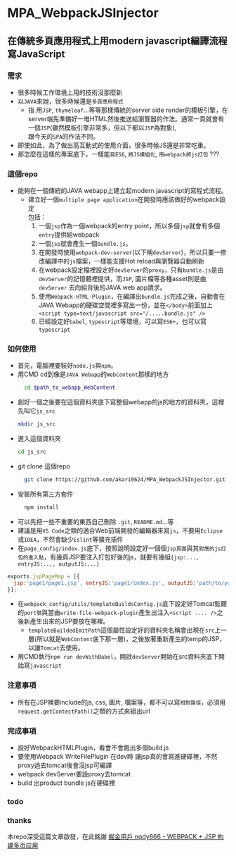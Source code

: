 # MPA_WebpackJSInjector

## 在傳統多頁應用程式上用modern javascript編譯流程寫JavaScript

### 需求
- 很多時候工作環境上用的技術沒那麼新
- 以`JAVA`來說，很多時候還是`多頁應用程式`
  - 指 用`JSP`, `thymeleaf`...等等那樣傳統的server side render的模板引擎，在  
    server端先準備好一堆HTML然後推送給瀏覽器的作法。通常一頁就會有一個`JSP`(雖然模板引擎非常多，但以下都以`JSP`為對象),  
    跟今天的`SPA`的作法不同。
- 即使如此，為了做出高互動式的使用介面，很多時候JS還是非常吃重。    
- 那怎麼在這樣的專案底下，一樣能`寫ES6`, `將JS模組化`, `用webpack將js打包` ???  

### 這個repo
- 能夠在一個傳統的JAVA webapp上建立起modern javascript的寫程式流程。
  - 建立好一個`multiple page application`在開發時應該做好的webpack設定  
  包括：
    1. 一個`jsp`作為一個webpack的entry point，所以多個`jsp`就會有多個`entry`提供給webpack
    2. 一個`jsp`就會產生一個`bundle.js`。
    3. 在開發時使用`webpack-dev-server`(以下稱`devServer`)，所以只要一修改編譯中的`js`檔案，一樣能支援Hot reload與瀏覽器自動刷新
    4. 在webpack設定檔裡設定好`devServer`的`proxy`，只有`bundle.js`是由`devServer`的記憶體裡提供，而`JSP`, 圖片檔等各種asset則是由`devServer` 去向給背後的JAVA web app請求。
    5. 使用`Webpack-HTML-Plugin`，在編譯出`bundle.js`完成之後，自動會在JAVA Webapp的硬碟空間裡多寫出一份，並在`</body>`前面加上`<script type=text/javascript src="/.....bundle.js" />`
    6. 已經設定好`babel`, `typescript`等環境，可以寫`ES6+`，也可以寫`typescript`

### 如何使用
- 首先，電腦裡要裝好`node.js`與`npm`。
- 用CMD cd到像是`JAVA Webapp`的`WebContent`那樣的地方
  ``` sh
    cd $path_to_webapp_WebContent
  ```
- 創好一個之後要在這個資料夾底下寫整個webapp的js的地方的資料夾，這裡先叫它`js_src`
  ``` sh 
  mkdir js_src
  ```  
- 進入這個資料夾
  ``` sh
  cd js_src
  ```  
- git clone 這個repo
  ``` sh
    git clone https://github.com/akari0624/MPA_WebpackJSInjector.git
  ```
- 安裝所有第三方套件
  ``` sh
    npm install
  ```
- 可以先把一些不重要的東西自己刪除 `.git`, `README.md`...等
- 建議是用`VS Code`之類的適合Web前端開發的編輯器來寫`js`，不要用`Eclipse`或`IDEA`，不然會缺少`Eslint`等擴充插件
- 在`page_config/index.js`底下，按照說明設定好一個個`jsp頁面`與其`對應的js打包的進入點`，有幾頁JSP要注入打包好後的js，就要有幾組`{jsp:..., entryJS:..., outputJS:...}`
``` javascript
exports.jspPageMap = [{
  jsp:'page1/page1.jsp', entryJS:'page1/index.js', outputJS:'path/to/your/jsdir' 
}];
```
- 在`webpack_config/utils/templateBuildsConfig.js`底下設定好Tomcat監聽的`port號`與當由`write-file-webpack-plugin`產生出注入`<script .... />`之後新產生出來的JSP要放在哪裡。
  - `templateBuildedEmitPath`這個屬性設定好的資料夾名稱會出現在`src`上一層(所以就是`WebContent`底下那一層)，之後放著重新產生的temp的JSP，以讓`Tomcat`去使用。
- 用CMD執行`npm run devWithBabel`，開啟`devServer`開始在src資料夾底下開始寫`javascript`

### 注意事項
- 所有在JSP裡要include的js, css, 圖片, 檔案等，都不可以寫`相對路徑`，必須用`request.getContectPath()`之類的方式來組出url


### 完成事項
-  設好WebpackHTMLPlugin，看會不會跑出多個build.js
- 要使用Webpack  WriteFilePlugin 在dev時 讓jsp真的會寫進硬碟裡，不然proxy過去tomcat後會沒jsp可編譯
- webpack devServer要設proxy去tomcat
- build 出product bundle js在硬碟裡

###  todo


###  thanks
本repo深受這篇文章啟發，在此銘謝
[掘金用戶 nqdy666 - WEBPACK + JSP 构建多页应用](https://juejin.im/post/5a620b0c6fb9a01cb3164346)
